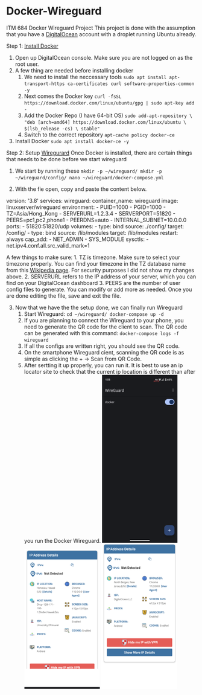 # Docker-Wireguard
ITM 684 Docker Wireguard Project
This project is done with the assumption that you have a [DigitalOcean](https://www.digitalocean.com/) account with a droplet running Ubuntu already.

Step 1: [Install Docker](https://thematrix.dev/install-docker-and-docker-compose-on-ubuntu-20-04/) 
1. Open up DigitalOcean console. Make sure you are not logged on as the root user.
2. A few thing are needed before installing docker
	1. We need to install the neccessary tools
	`sudo apt install apt-transport-https ca-certificates curl software-properties-common -y`
	 1. Next comes the Docker key
		 `curl -fsSL https://download.docker.com/linux/ubuntu/gpg | sudo apt-key add -`
	 1.  Add the Docker Repo (I have 64-bit OS)
			`sudo add-apt-repository \
			"deb [arch=amd64] https://download.docker.com/linux/ubuntu \
			$(lsb_release -cs) \
			stable" ` 
	 2. Switch to the correct repository
			`apt-cache policy docker-ce`
3. Install Docker
		`sudo apt install docker-ce -y`

Step 2: Setup [Wiregurard](https://thematrix.dev/setup-wireguard-vpn-server-with-docker/)
Once Docker is installed, there are certain things that needs to be done before we start wireguard
1. We start by running these
`mkdir -p ~/wireguard/
mkdir -p ~/wireguard/config/
nano ~/wireguard/docker-compose.yml`

2. With the fie open, copy and paste the content below.

version: '3.8'
services:
  	wireguard:
    	container_name: wireguard
    	image: linuxserver/wireguard
    	environment:
     	 - PUID=1000
       - PGID=1000
     	 - TZ=Asia/Hong_Kong
    	 - SERVERURL=1.2.3.4
    	 - SERVERPORT=51820
    	 - PEERS=pc1,pc2,phone1
  	 - PEERDNS=auto
   	 - INTERNAL_SUBNET=10.0.0.0
    ports:
      - 51820:51820/udp
    volumes:
      - type: bind
        source: ./config/
        target: /config/
      - type: bind
        source: /lib/modules
        target: /lib/modules
    restart: always
    cap_add:
      - NET_ADMIN
      - SYS_MODULE
    sysctls:
      - net.ipv4.conf.all.src_valid_mark=1

A few things to make sure:
	1. TZ is timezone. Make sure to select your timezone properly. You can find your timezone in the TZ database name from this [Wikipedia page](https://en.wikipedia.org/wiki/List_of_tz_database_time_zones). For security purposes I did not show my changes above.
	2. SERVERURL refers to the IP address of your server, which you can find on your DigitalOcean dashboard
	3. PEERS are the number of user config files to generate. You can modify or add more as needed.
Once you are done editing the file, save and exit the file.

3. Now that we have the the setup done, we can finally run Wireguard
	1. Start Wireguard:
		`cd ~/wireguard/
		 docker-compose up -d`
	2. If you are planning to connect the Wireguard to your phone, you need to generate the QR code for the client to scan. The QR code can be generated with this command:
	`docker-compose logs -f wireguard`
	3. If all the configs are written right, you should see the QR code.
	4. On the smartphone Wireguard cient, scanning the QR code is as simple as clicking the + -> Scan from QR Code.
	5. After sertting it up properly, you can run it. It is best to use an ip locator site to check that the current ip location is different than after you run the Docker Wireguard.
	<img src ="Screenshot_wireguard.png" width = "200"/> <img src ="IP_Screenshot_HI.png" width = "200"/> <img src ="IP_Screenshot_NY.png" width = "200"/>


